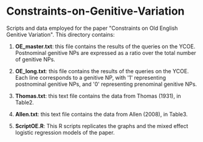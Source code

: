 # Constraints-on-Genitive-Variation

Scripts and data employed for the paper "Constraints on Old English Genitive Variation". This directory contains:

1. **OE_master.txt**: this file contains the results of the queries on the YCOE. Postnominal genitive NPs are expressed as a ratio over the total number of genitive NPs.

2. **OE_long.txt**: this file contains the results of the queries on the YCOE. Each line corresponds to a genitive NP, with '1' representing postnominal genitive NPs, and '0' representing prenominal genitive NPs.

3. **Thomas.txt**: this text file contains the data from Thomas (1931), in Table2.

4. **Allen.txt**: this text file contains the data from Allen (2008), in Table3. 

5. **ScriptOE.R**: This R scripts replicates the graphs and the mixed effect logistic regression models of the paper.





